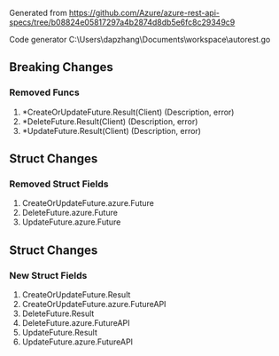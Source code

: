 Generated from https://github.com/Azure/azure-rest-api-specs/tree/b08824e05817297a4b2874d8db5e6fc8c29349c9

Code generator C:\Users\dapzhang\Documents\workspace\autorest.go

## Breaking Changes

### Removed Funcs

1. *CreateOrUpdateFuture.Result(Client) (Description, error)
1. *DeleteFuture.Result(Client) (Description, error)
1. *UpdateFuture.Result(Client) (Description, error)

## Struct Changes

### Removed Struct Fields

1. CreateOrUpdateFuture.azure.Future
1. DeleteFuture.azure.Future
1. UpdateFuture.azure.Future

## Struct Changes

### New Struct Fields

1. CreateOrUpdateFuture.Result
1. CreateOrUpdateFuture.azure.FutureAPI
1. DeleteFuture.Result
1. DeleteFuture.azure.FutureAPI
1. UpdateFuture.Result
1. UpdateFuture.azure.FutureAPI
